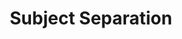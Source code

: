 ---
word: "true"

types: "word"

title: "Subject Separation"

categories: ['']

tags: ['Subject', 'Separation']

arabic: 'الفصل بين الموضوعات'

arexps: []

enwords: ['Subject Separation']

enexps: []

arlexicons: 'ف'

enlexicons: 'S'

authors: ['Ruqayya Roshdy']

translators: ['']

citations: 'مقدمة في حوسبة اللغة العربية'

sources: 'مركز الملك عبدالله بن عبدالعزيز الدولي لخدمة اللغة العربية'

slug: ""
---